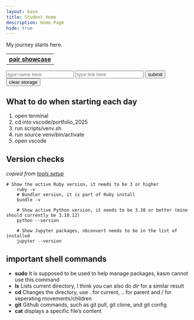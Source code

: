 ```yaml
---
layout: base
title: Student Home 
description: Home Page
hide: true
---
```

My journey starts here.

<table>
<tbody><tr id="linkTablePlaceInto">
    <th>
        <a href="/CSA1/pair/showcase">pair showcase</a>
    </th>
</tr>
</tbody></table>
<div>
    <input type="text" placeholder="type name here" id="linkTableInputField">
    <input type="text" placeholder="type link here" id="linkTableInputField2">
    <button id="linkTableSubmitButton">submit</button>
    <button id="clearStorage">clear storage</button>
</div>
<script>
var linkTablePlaceInto = document.getElementById("linkTablePlaceInto");
var linkTableInputField = document.getElementById("linkTableInputField");
var linkTableInputField2 = document.getElementById("linkTableInputField2");
var linkTableSubmitButton = document.getElementById("linkTableSubmitButton");
var clearStorageButton = document.getElementById("clearStorage");
var links = localStorage.getItem("links");
if(!links){links=""; localStorage.setItem("links","")};
links = links.split(",");
for(let i = 0; i< links.length; i++){
    links[i] = links[i].split("~");
    if(link[i][0] == ""){continue;}
    var newLink = document.createElement("a");
    newLink.href = links[i][1];
    newLink.innerText = links[i][0];
    var tableHeader = document.createElement("th");
    tableHeader.append(newLink);
    linkTablePlaceInto.append(tableHeader);
};
linkTableSubmitButton.addEventListener("click",()=>{
    var name = linkTableInputField.value;
    var link = linkTableInputField2.value;
    var newLink = document.createElement("a");
    if (!(name.includes(",")||name.includes("~")||link.includes(",")||link.includes("~"))){
    newLink.href = link;
    newLink.innerText = name;
    var tableHeader = document.createElement("th");
    tableHeader.append(newLink);
    linkTablePlaceInto.append(tableHeader);
    links.push(","+name+"~"+link);
    localStorage.setItem("links",links);
    }
});
clearStorage.addEventListener("click",()=>{
    localStorage.removeItem("links");
    window.location.reload();
});
</script>

## What to do when starting each day
1. open terminal
2. cd into vscode/portfolio_2025
3. run scripts/venv.sh
4. run source venv/bin/activate
5. open vscode

## Version checks
*copied from [tools setup](https://nighthawkcoders.github.io/portfolio_2025/devops/tools/setup)*

```
# Show the active Ruby version, it needs to be 3 or higher
    ruby -v
    # Bundler version, it is part of Ruby install
    bundle -v

    # Show active Python version, it needs to be 3.10 or better (mine should currently be 3.10.12)
    python --version

    # Show Jupyter packages, nbconvert needs to be in the list of installed
    jupyter --version
```

## important shell commands
* **sudo** It is supposed to be used to help manage packages, kasm cannot use this command
* **ls**  Lists current directory, I think you can also do *dir* for a similar result
* **cd** Changes the directory, use . for current, .. for parent and / for seperating movements/children
* **git**  Github commands, such as git pull, git clone, and git config
* **cat**  displays a specific file’s content
